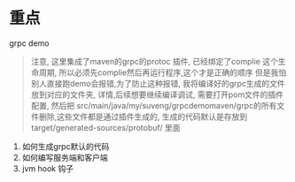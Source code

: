 # 重点
grpc demo

> 注意, 这里集成了maven的grpc的protoc 插件, 已经绑定了complie 这个生命周期,
> 所以必须先complie然后再运行程序,这个才是正确的顺序
> 但是我怕别人直接跑demo会报错,为了防止这种报错, 我将编译好的grpc生成的文件放到对应的文件夹,
> 详情,后续想要继续编译调试, 需要打开pom文件的插件配置, 然后把 src/main/java/my/suveng/grpcdemomaven/grpc的所有文件删除,这些文件都是通过插件生成的,
> 生成的代码默认是存放到target/generated-sources/protobuf/ 里面


1. 如何生成grpc默认的代码
2. 如何编写服务端和客户端
3. jvm hook 钩子

